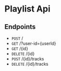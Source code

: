 # Playlist Api

## Endpoints

- `POST` /
- `GET` /?user-id={userId}
- `GET` /{id}
- `DELETE` /{id}
- `POST` /{id}/tracks
- `DELETE` /{id}/tracks